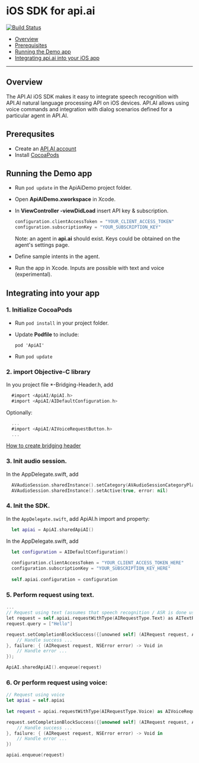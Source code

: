 iOS SDK for api.ai
==============

[![Build Status](https://travis-ci.org/api-ai/api-ai-ios-sdk.svg?branch=master)](https://travis-ci.org/api-ai/api-ai-ios-sdk)

* [Overview](#overview)
* [Prerequisites](#prerequisites)
* [Running the Demo app](#runningthedemoapp)
* [Integrating api.ai into your iOS app](#integratingintoyourapp)

---------------

## <a name="overview"></a>Overview
The API.AI iOS SDK makes it easy to integrate speech recognition with API.AI natural language processing API on iOS devices. API.AI allows using voice commands and integration with dialog scenarios defined for a particular agent in API.AI.

## <a name="prerequisites"></a>Prerequsites
* Create an [API.AI account](http://api.ai)
* Install [CocoaPods](http://cocoapods.org/)


## <a name="runningthedemoapp"></a>Running the Demo app
* Run ```pod update``` in the ApiAiDemo project folder.
* Open **ApiAIDemo.xworkspace** in Xcode.
* In **ViewController -viewDidLoad** insert API key & subscription.
  ```swift
  configuration.clientAccessToken = "YOUR_CLIENT_ACCESS_TOKEN"
  configuration.subscriptionKey = "YOUR_SUBSCRIPTION_KEY"
  ```
  
  Note: an agent in **api.ai** should exist. Keys could be obtained on the agent's settings page.
  
* Define sample intents in the agent.
* Run the app in Xcode.
  Inputs are possible with text and voice (experimental).


## <a name="integratingintoyourapp"></a>Integrating into your app
### 1. Initialize CocoaPods 
  * Run  ```pod install``` in your project folder.
  
  * Update **Podfile** to include:
    ```Podfile
    pod 'ApiAI'
    ```

* Run ```pod update```

### 2. import Objective-C library
  In you project file *-Bridging-Header.h, add
  ```Objective-C
    #import <ApiAI/ApiAI.h>
    #import <ApiAI/AIDefaultConfiguration.h>
  ```

  Optionally:
  ```Objective-C
    ...
    #import <ApiAI/AIVoiceRequestButton.h>
    ...
  ```

  [How to create bridging header](https://developer.apple.com/library/ios/documentation/Swift/Conceptual/BuildingCocoaApps/MixandMatch.html)

### 3. Init audio session.
  In the AppDelegate.swift, add
  ```swift
    AVAudioSession.sharedInstance().setCategory(AVAudioSessionCategoryPlayAndRecord, error: nil)
    AVAudioSession.sharedInstance().setActive(true, error: nil)
  ```
  
### 4. Init the SDK.
  In the ```AppDelegate.swift```, add ApiAI.h import and property: 
  ```swift
    let apiai = ApiAI.sharedApiAI()
  ```
  
  In the AppDelegate.swift, add
  ```swift
    let configuration = AIDefaultConfiguration()
        
    configuration.clientAccessToken = "YOUR_CLIENT_ACCESS_TOKEN_HERE"
    configuration.subscriptionKey = "YOUR_SUBSCRIPTION_KEY_HERE"
    
    self.apiai.configuration = configuration
  ```

### 5. Perform request using text.
  ```Objective-C
  ...
  // Request using text (assumes that speech recognition / ASR is done using a third-party library, e.g. AT&T)
  let request = self.apiai.requestWithType(AIRequestType.Text) as AITextRequest
  request.query = ["Hello"]

  request.setCompletionBlockSuccess({[unowned self] (AIRequest request, AnyObject response) -> Void in
      // Handle success ...
  }, failure: { (AIRequest request, NSError error) -> Void in
      // Handle error ...
  });
  
  ApiAI.sharedApiAI().enqueue(request)
  ```
  
### 6. Or perform request using voice:
  ```swift
  // Request using voice
  let apiai = self.apiai
        
  let request = apiai.requestWithType(AIRequestType.Voice) as AIVoiceRequest
  
  request.setCompletionBlockSuccess({[unowned self] (AIRequest request, AnyObject response) -> Void in
      // Handle success ...
  }, failure: { (AIRequest request, NSError error) -> Void in
      // Handle error ...
  })
  
  apiai.enqueue(request)
  ```
